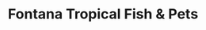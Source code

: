 ---
title: "Fontana Tropical Fish & Pets"
url: /fontana/fontana-tropical-fish-und-pets/
shop: Tiere
---